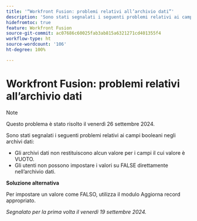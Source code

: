 ```yaml
---
title: '“Workfront Fusion: problemi relativi all’archivio dati”'
description: 'Sono stati segnalati i seguenti problemi relativi ai campi booleani negli archivi dati: gli archivi dati non restituiscono alcun valore per i campi il cui valore è VUOTO e gli utenti non possono impostare i valori su FALSE direttamente nell’archivio dati.'
hidefromtoc: true
feature: Workfront Fusion
source-git-commit: ac07686c60025fab3ab815a6321271cd401355f4
workflow-type: ht
source-wordcount: '106'
ht-degree: 100%

---
```



# Workfront Fusion: problemi relativi all’archivio dati

>[!NOTE]
>
>Questo problema è stato risolto il venerdì 26 settembre 2024.

Sono stati segnalati i seguenti problemi relativi ai campi booleani negli archivi dati:

* Gli archivi dati non restituiscono alcun valore per i campi il cui valore è VUOTO.
* Gli utenti non possono impostare i valori su FALSE direttamente nell’archivio dati.

**Soluzione alternativa**

Per impostare un valore come FALSO, utilizza il modulo Aggiorna record appropriato.

_Segnalato per la prima volta il venerdì 19 settembre 2024._
